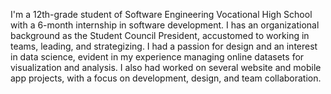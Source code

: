 I'm a 12th-grade student of Software Engineering Vocational High School with a 6-month internship in software development. I has an organizational background as the Student Council President, accustomed to working in teams, leading, and strategizing. I had a passion for design and an interest in data science, evident in my experience managing online datasets for visualization and analysis. I also had worked on several website and mobile app projects, with a focus on development, design, and team collaboration.

<!---
mhmdfirza/mhmdfirza is a ✨ special ✨ repository because its `README.md` (this file) appears on your GitHub profile.
You can click the Preview link to take a look at your changes.
--->
